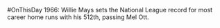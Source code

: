 #OnThisDay 1966: Willie Mays sets the National League record for most career home runs with his 512th, passing    Mel Ott.